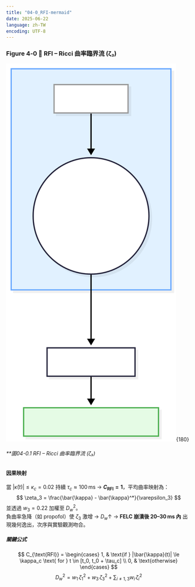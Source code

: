 ```yaml
---
title: "04-0_RFI-mermaid"
date: 2025-06-22
language: zh-TW
encoding: UTF-8
---
```

### Figure 4‑0 🔑 RFI – Ricci 曲率臨界流 (ζ₃)

![RFI.svg](../../assets/diagrams/RFI.svg){180}
###### **圖04-0.1 RFI – Ricci 曲率臨界流 (ζ₃)
#### 因果映射
當 $|\bar{\kappa}(t)| \le \kappa_c = 0.02$ 持續 $\tau_c \approx 100\,\mathrm{ms}$ → **$C_{\text{RFI}} = 1$**，平均曲率映射為：
$$
\zeta_3 = \frac{\bar{\kappa} - \bar{\kappa}^*}{\varepsilon_3}
$$
並透過 $w_3 = 0.22$ 加權至 $D_w^2$。  
負曲率急降（如 propofol）使 $\zeta_3$ 激增 → $D_w \uparrow$ → **FELC 崩潰後 20–30 ms 內** 出現幾何逸出，次序與實驗觀測吻合。
##### 關鍵公式
$$
C_{\text{RFI}} =
\begin{cases}
1, & \text{if } |\bar{\kappa}(t)| \le \kappa_c \text{ for } t \in [t_0, t_0 + \tau_c] \\
0, & \text{otherwise}
\end{cases}
$$
$$
D_{w}^{2} = w_{1}\,\zeta_{1}^{2} + w_{3}\,\zeta_{3}^{2} + \sum_{i \neq 1,3} w_i\,\zeta_{i}^{2}
$$